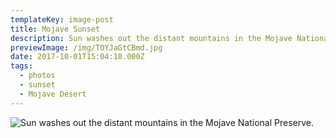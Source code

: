```yaml
---
templateKey: image-post
title: Mojave Sunset
description: Sun washes out the distant mountains in the Mojave National Preserve.
previewImage: /img/TOYJaGtCBmd.jpg
date: 2017-10-01T15:04:10.000Z
tags:
  - photos
  - sunset
  - Mojave Desert
---
```

![Sun washes out the distant mountains in the Mojave National Preserve.](/img/TOYJaGtCBmd.jpg)
